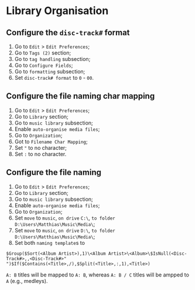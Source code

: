 # Library Organisation

## Configure the `disc-track#` format
1. Go to `Edit` > `Edit Preferences`;
2. Go to `Tags (2)` section;
3. Go to `tag handling` subsection;
4. Go to `Configure Fields`;
5. Go to `formatting` subsection;
6. Set `disc-track# format` to `0` - `00`.

## Configure the file naming char mapping
1. Go to `Edit` > `Edit Preferences`;
2. Go to `Library` section;
3. Go to `music library` subsection;
4. Enable `auto-organise media files`;
5. Go to `Organization`;
6. Got to `Filename Char Mapping`;
7. Set `"` to no character;
8. Set `:` to no character.

## Configure the file naming
1. Go to `Edit` > `Edit Preferences`;
2. Go to `Library` section;
3. Go to `music library` subsection;
4. Enable `auto-organise media files`;
5. Go to `Organization`;
6. Set `move` to `music`, `on drive` `C:\`, `to folder` `D:\Users\Matthias\Music\Media\`;
7. Set `move` to `music`, `on drive` `D:\`, `to folder` `D:\Users\Matthias\Music\Media\`;
8. Set both `naming template`s to

```$Group($Sort(<Album Artist>),1)\<Album Artist>\<Album>\$IsNull(<Disc-Track#>,,<Disc-Track#>" ")$If($Contains(<Title>,/),$Split(<Title>,:,1),<Title>)```

`A: B` titles will be mapped to `A: B`, whereas `A: B / C` titles will be ampped to `A` (e.g., medleys).

